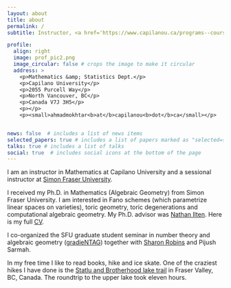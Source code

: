 ```yaml
---
layout: about
title: about
permalink: /
subtitle: Instructor, <a href='https://www.capilanou.ca/programs--courses/search--select/explore-our-areas-of-study/arts--sciences/school-of-science-technology-engineering--mathematics-stem/mathematics--statistics-department/'>Capilano University</a>

profile:
  align: right
  image: prof_pic2.png
  image_circular: false # crops the image to make it circular
  address: >
    <p>Mathematics &amp; Statistics Dept.</p>
    <p>Capilano University</p>
    <p>2055 Purcell Way</p>
    <p>North Vancouver, BC</p>
    <p>Canada V7J 3H5</p>
    <p></p>
    <p><small>ahmadmokhtar<b>at</b>capilanou<b>dot</b>ca</small></p>


news: false  # includes a list of news items
selected_papers: true # includes a list of papers marked as "selected={true}"
talks: true # includes a list of talks
social: true  # includes social icons at the bottom of the page
---
```


I am an instructor in Mathematics at Capilano University and a sessional instructor at <a href='https://www.sfu.ca/math.html'>Simon Fraser University</a>.

I received my Ph.D. in Mathematics (Algebraic Geometry) from Simon Fraser University. I am interested in Fano schemes (which parametrize linear spaces on varieties), toric geometry, toric degenerations and computational algebraic geometry. My Ph.D. advisor was <a href='https://www.sfu.ca/~nilten/'>Nathan Ilten</a>. Here is my full <a href="{{ '/cv/' | relative_url }}">CV</a>.

I co-organized the SFU graduate student seminar in number theory and algebraic geometry (<a href="{{ '/gradieNTAG/' | relative_url }}">gradieNTAG</a>) together with <a href='https://sites.google.com/view/sharon-robins'>Sharon Robins</a> and Pijush Sarmah.

In my free time I like to read books, hike and ice skate. One of the craziest hikes I have done is the <a href='https://www.google.com/maps/search/?api=1&query=statlu+and+brotherhood+lake+trailhead'>Statlu and Brotherhood lake trail</a> in Fraser Valley, BC, Canada. The roundtrip to the upper lake took eleven hours.
